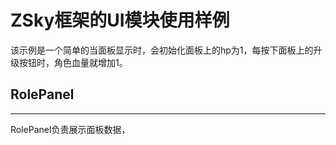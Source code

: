 ﻿# ZSky框架的UI模块使用样例
该示例是一个简单的当面板显示时，会初始化面板上的hp为1，每按下面板上的升级按钮时，角色血量就增加1。
## RolePanel
***
RolePanel负责展示面板数据，
